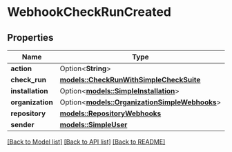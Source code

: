 # WebhookCheckRunCreated

## Properties

Name | Type | Description | Notes
------------ | ------------- | ------------- | -------------
**action** | Option<**String**> |  | [optional]
**check_run** | [**models::CheckRunWithSimpleCheckSuite**](check-run-with-simple-check-suite.md) |  | 
**installation** | Option<[**models::SimpleInstallation**](simple-installation.md)> |  | [optional]
**organization** | Option<[**models::OrganizationSimpleWebhooks**](organization-simple-webhooks.md)> |  | [optional]
**repository** | [**models::RepositoryWebhooks**](repository-webhooks.md) |  | 
**sender** | [**models::SimpleUser**](simple-user.md) |  | 

[[Back to Model list]](../README.md#documentation-for-models) [[Back to API list]](../README.md#documentation-for-api-endpoints) [[Back to README]](../README.md)


